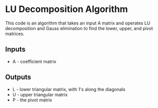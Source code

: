 # LU Decomposition Algorithm
This code is an algorithm that takes an input A matrix and operates LU decomposition and Gauss elimination to find the lower, upper, and pivot matrices.
## Inputs
* A - coefficient matrix
## Outputs
* L - lower triangular matrix, with 1's along the diagonals
* U - upper triangular matrix
* P - the pivot matrix
